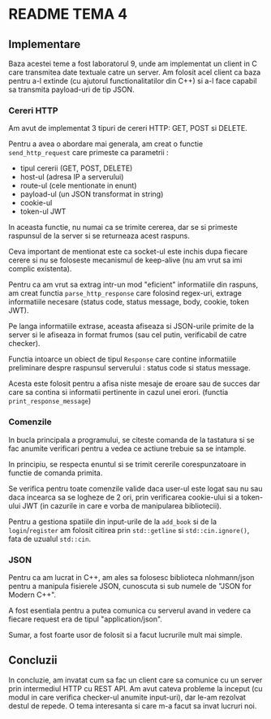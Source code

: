 # README TEMA 4

## Implementare

Baza acestei teme a fost laboratorul 9, unde am implementat un client in C care
transmitea date textuale catre un server. Am folosit acel client ca baza pentru
a-l extinde (cu ajutorul functionalitatilor din C++) si a-l face capabil sa
transmita payload-uri de tip JSON.

### Cereri HTTP

Am avut de implementat 3 tipuri de cereri HTTP: GET, POST si DELETE.

Pentru a avea o abordare mai generala, am creat o functie `send_http_request`
care primeste ca parametrii :

- tipul cererii (GET, POST, DELETE)
- host-ul (adresa IP a serverului)
- route-ul (cele mentionate in enunt)
- payload-ul (un JSON transformat in string)
- cookie-ul
- token-ul JWT

In aceasta functie, nu numai ca se trimite cererea, dar se si primeste raspunsul
de la server si se returneaza acest raspuns.

Ceva important de mentionat este ca socket-ul este inchis dupa fiecare cerere si
nu se foloseste mecanismul de keep-alive (nu am vrut sa imi complic existenta).

Pentru ca am vrut sa extrag intr-un mod "eficient" informatiile din raspuns, am
creat functia `parse_http_response` care folosind regex-uri, extrage
informatiile necesare (status code, status message, body, cookie, token JWT).

Pe langa informatiile extrase, aceasta afiseaza si JSON-urile primite de la
server si le afiseaza in format frumos (sau cel putin, verificabil de catre
checker).

Functia intoarce un obiect de tipul `Response` care contine informatiile
preliminare despre raspunsul serverului : status code si status message.

Acesta este folosit pentru a afisa niste mesaje de eroare sau de succes dar care
sa contina si informatii pertinente in cazul unei erori. (functia
`print_response_message`)

### Comenzile

In bucla principala a programului, se citeste comanda de la tastatura si se fac
anumite verificari pentru a vedea ce actiune trebuie sa se intample.

In principiu, se respecta enuntul si se trimit cererile corespunzatoare in
functie de comanda primita.

Se verifica pentru toate comenzile valide daca user-ul este logat sau nu sau
daca incearca sa se logheze de 2 ori, prin verificarea cookie-ului si a
token-ului JWT (in cazurile in care e vorba de manipularea bibliotecii).

Pentru a gestiona spatiile din input-urile de la `add_book` si de la
`login`/`register` am folosit citirea prin `std::getline` si
`std::cin.ignore()`, fata de uzualul `std::cin`.

### JSON

Pentru ca am lucrat in C++, am ales sa folosesc biblioteca nlohmann/json pentru
a manipula fisierele JSON, cunoscuta si sub numele de "JSON for Modern C++".

A fost esentiala pentru a putea comunica cu serverul avand in vedere ca fiecare
request era de tipul "application/json".

Sumar, a fost foarte usor de folosit si a facut lucrurile mult mai simple.

## Concluzii

In concluzie, am invatat cum sa fac un client care sa comunice cu un server prin
intermediul HTTP cu REST API. Am avut cateva probleme la inceput (cu modul in
care verifica checker-ul anumite input-uri), dar le-am rezolvat destul de
repede. O tema interesanta si care m-a facut sa invat lucruri noi.
